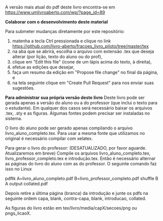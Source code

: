 A versão mais atual do pdf deste livro encontra-se em https://www.umlivroaberto.com/wp/?page_id=89

<b>Colaborar com o desenvolvimento deste material</b>

Para submeter mudanças diretamente por este repositório:
1. matenha a tecla Ctrl pressionada e clique no link https://github.com/livro-aberto/fracoes_livro_piloto/tree/master/tex
2. na aba que se abrirá, escolha o arquivo com extensão .tex que deseja alterar (por lição, texto do aluno ou do prof), 
3. clique em "Edit this file" (ícone de um lápis acima do texto, à direita),
4. efetue as edições que desejar,
5. faça um resumo da edição em "Propose file change" no final da página, e
6. na tela seguinte clique em "Create Pull Request" para nos enviar suas sugestões.

<b>Para administrar sua própria versão deste livro</b>
Deste livro pode ser gerada apenas a versão do aluno ou a do professor (que inclui o texto para o estudante). Em qualquer dos casos será necessário baixar os arquivos .tex, .sty e as figuras. Algumas fontes podem precisar ser instaladas no sistema.

O livro do aluno pode ser gerado apenas compilando o arquivo livro_aluno_completo.tex. Para usar a mesma fonte que utilizamos no original é necessário compilar com xelatex.

Para gerar o livro do professor: (DESATUALIZADO, por favor aguarde. Atualizaremos em breve)
Compile os arquivos livro_aluno_completo.tex, livro_professor_completo.tex e introdução.tex. Então é necessário alternar as páginas do livro do aluno com as do professor. O seguinte comando faz isso no Linux

pdftk A=livro_aluno_completo.pdf B=livro_professor_completo.pdf shuffle B A output collated.pdf

Depois retire a última página (branca) da introdução e junte os pdfs na seguinte ordem capa, blank, contra-capa, blank, introducao, collated.

As figuras do livro estão em tex/livro/media/capX/secoes/png ou pngs_licaoX.
